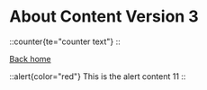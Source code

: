 # About Content Version 3

::counter{te="counter text"}
::

[Back home](/)

::alert{color="red"}
This is the alert content 11
::
